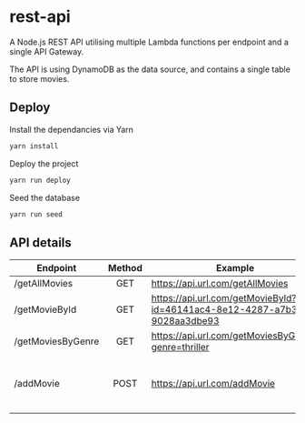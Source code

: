 # rest-api

A Node.js REST API utilising multiple Lambda functions per endpoint and a single API Gateway.

The API is using DynamoDB as the data source, and contains a single table to store movies.

## Deploy

Install the dependancies via Yarn

```bash
yarn install
```

Deploy the project

```bash
yarn run deploy
```

Seed the database

```bash
yarn run seed
```

## API details

| Endpoint          | Method | Example                                                                  | Data |
| ----------------- |:------:| -------------------------------------------------------------------------| - |
| /getAllMovies     | GET    | https://api.url.com/getAllMovies                                         |   |
| /getMovieById     | GET    | https://api.url.com/getMovieById?id=46141ac4-8e12-4287-a7b3-9028aa3dbe93 |   |
| /getMoviesByGenre | GET    | https://api.url.com/getMoviesByGenre?genre=thriller                      |   |
| /addMovie         | POST   | https://api.url.com/addMovie                                             | `{ "name": "Terminator", "year": "1984", "genre": "action" }` |